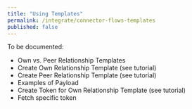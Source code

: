 ```yaml
---
title: "Using Templates"
permalink: /integrate/connector-flows-templates
published: false
---
```


To be documented:

-   Own vs. Peer Relationship Templates
-   Create Own Relationship Template (see tutorial)
-   Create Peer Relationship Template (see tutorial)
-   Examples of Payload
-   Create Token for Own Relationship Template (see tutorial)
-   Fetch specific token
